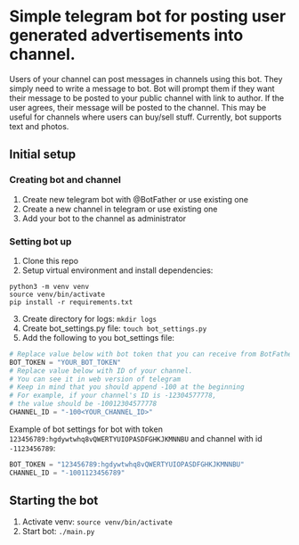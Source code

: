 # Simple telegram bot for posting user generated advertisements into channel.
Users of your channel can post messages in channels using this bot.
They simply need to write a message to bot. Bot will prompt them if they want their message to be posted to your public channel with link to author.
If the user agrees, their message will be posted to the channel. This may be useful for channels where users can buy/sell stuff.
Currently, bot supports text and photos.
## Initial setup 
### Creating bot and channel
1. Create new telegram bot with @BotFather or use existing one
2. Create a new channel in telegram or use existing one
3. Add your bot to the channel as administrator

### Setting bot up
1. Clone this repo
2. Setup virtual environment and install dependencies: 
```commandline
python3 -m venv venv
source venv/bin/activate
pip install -r requirements.txt
```
3. Create directory for logs: `mkdir logs`
4. Create bot_settings.py file: `touch bot_settings.py`
5. Add the following to you bot_settings file:
```python
# Replace value below with bot token that you can receive from BotFather
BOT_TOKEN = "YOUR_BOT_TOKEN" 
# Replace value below with ID of your channel.
# You can see it in web version of telegram
# Keep in mind that you should append -100 at the beginning
# For example, if your channel's ID is -12304577778, 
# the value should be -10012304577778 
CHANNEL_ID = "-100<YOUR_CHANNEL_ID>"
```
Example of bot settings for bot with token `123456789:hgdywtwhq8vQWERTYUIOPASDFGHKJKMNNBU`
and channel with id `-1123456789`:
```python
BOT_TOKEN = "123456789:hgdywtwhq8vQWERTYUIOPASDFGHKJKMNNBU"
CHANNEL_ID = "-1001123456789"
```
## Starting the bot
1. Activate venv: `source venv/bin/activate`
2. Start bot: `./main.py`
